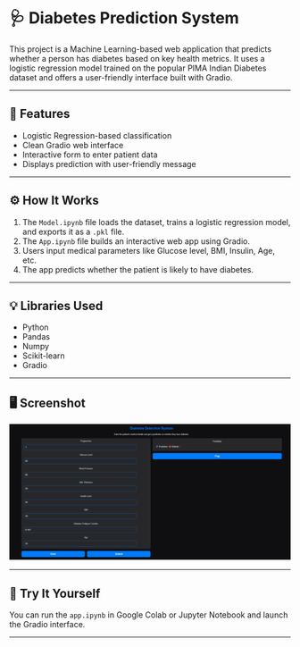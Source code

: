 # 🩺 Diabetes Prediction System

This project is a Machine Learning-based web application that predicts whether a person has diabetes based on key health metrics. It uses a logistic regression model trained on the popular PIMA Indian Diabetes dataset and offers a user-friendly interface built with Gradio.

---

## 📌 Features

- Logistic Regression-based classification
- Clean Gradio web interface
- Interactive form to enter patient data
- Displays prediction with user-friendly message

---

## ⚙️ How It Works

1. The `Model.ipynb` file loads the dataset, trains a logistic regression model, and exports it as a `.pkl` file.
2. The `App.ipynb` file builds an interactive web app using Gradio.
3. Users input medical parameters like Glucose level, BMI, Insulin, Age, etc.
4. The app predicts whether the patient is likely to have diabetes.

---

## 💡 Libraries Used

- Python
- Pandas
- Numpy
- Scikit-learn
- Gradio

---

## 🖥️ Screenshot

![App Screenshot](screenshot.png)

---

## 🚀 Try It Yourself

You can run the `app.ipynb` in Google Colab or Jupyter Notebook and launch the Gradio interface.

---

